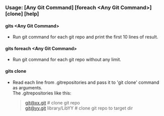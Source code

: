 ### Usage: [Any Git Command] [foreach \<Any Git Command\>] [clone] [help]

#### gits \<Any Git Command\>
* Run git command for each git repo and print the first 10 lines of result.

#### gits foreach \<Any Git Command\>
* Run git command for each git repo without any limit.

#### gits clone
* Read each line from .gitrepositories and pass it to 'git clone' command as arguments.  
   The .gitrepositories like this:  
   > git@xx.git # clone git repo  
   > git@yy.git library/LibYY # clone git repo to target dir
